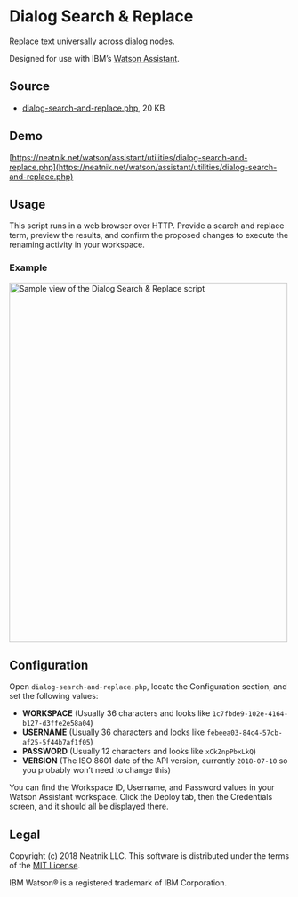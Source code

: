 Dialog Search & Replace
=======================

Replace text universally across dialog nodes.

Designed for use with IBM’s [Watson Assistant](https://www.ibm.com/watson/ai-assistant/). 


Source
------

- [dialog-search-and-replace.php](dialog-search-and-replace.php), 20 KB


Demo
----

[https://neatnik.net/watson/assistant/utilities/dialog-search-and-replace.php](https://neatnik.net/watson/assistant/utilities/dialog-search-and-replace.php)


Usage
-----

This script runs in a web browser over HTTP. Provide a search and replace term, preview the results, and confirm the proposed changes to execute the renaming activity in your workspace.


### Example

<img alt="Sample view of the Dialog Search & Replace script" src="https://github.com/neatnik/watson-assistant-tools/raw/master/dialog-search-and-replace-example.png" width="500" height="645">


Configuration
-------------

Open `dialog-search-and-replace.php`, locate the Configuration section, and set the following values:

- **WORKSPACE** (Usually 36 characters and looks like `1c7fbde9-102e-4164-b127-d3ffe2e58a04`)
- **USERNAME** (Usually 36 characters and looks like `febeea03-84c4-57cb-af25-5f44b7af1f05`)
- **PASSWORD** (Usually 12 characters and looks like `xCkZnpPbxLkQ`)
- **VERSION** (The ISO 8601 date of the API version, currently `2018-07-10` so you probably won’t need to change this)

You can find the Workspace ID, Username, and Password values in your Watson Assistant workspace. Click the Deploy tab, then the Credentials screen, and it should all be displayed there.


Legal
-----

Copyright (c) 2018 Neatnik LLC. This software is distributed under the terms of the [MIT License](LICENSE).

IBM Watson® is a registered trademark of IBM Corporation.
